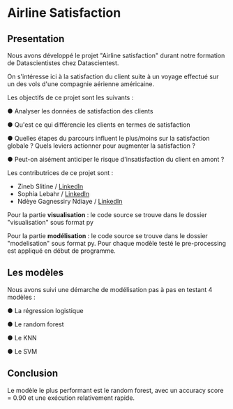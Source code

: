 # Airline Satisfaction


## Presentation

Nous avons développé le projet "Airline satisfaction" durant notre formation de Datascientistes chez Datascientest.

On s'intéresse ici à la satisfaction du client suite à un voyage effectué sur un des vols d'une compagnie aérienne américaine.

Les objectifs de ce projet sont les suivants : 

●	Analyser les données de satisfaction des clients

●	Qu'est ce qui différencie les clients en termes de satisfaction

●	Quelles étapes du parcours influent le plus/moins sur la satisfaction globale ? Quels leviers actionner pour augmenter la satisfaction ?

●	Peut-on aisément anticiper le risque d'insatisfaction du client en amont ?


Les contributrices de ce projet sont :
- Zineb Slitine / [LinkedIn](https://fr.linkedin.com/in/zineb-slitine-elmghari-7221a310)
- Sophia Lebahr / [LinkedIn](https://www.linkedin.com/in/sophia-lebahr-3492651a4/)
- Ndèye Gagnessiry Ndiaye / [LinkedIn](https://fr.linkedin.com/in/ndeyegagnessirynd)

Pour la partie **visualisation** : le code source se trouve dans le dossier "visualisation" sous format py

Pour la partie **modélisation** : le code source se trouve dans le dossier "modelisation" sous format py. Pour chaque modèle testé le pre-processing est appliqué en début de programme.

## Les modèles 
Nous avons suivi une démarche de modélisation pas à pas en testant 4 modèles : 

● La régression logistique

● Le random forest 

● Le KNN 

● Le SVM

## Conclusion 
Le modèle le plus performant est le random forest, avec un accuracy score = 0.90 et une exécution relativement rapide.
